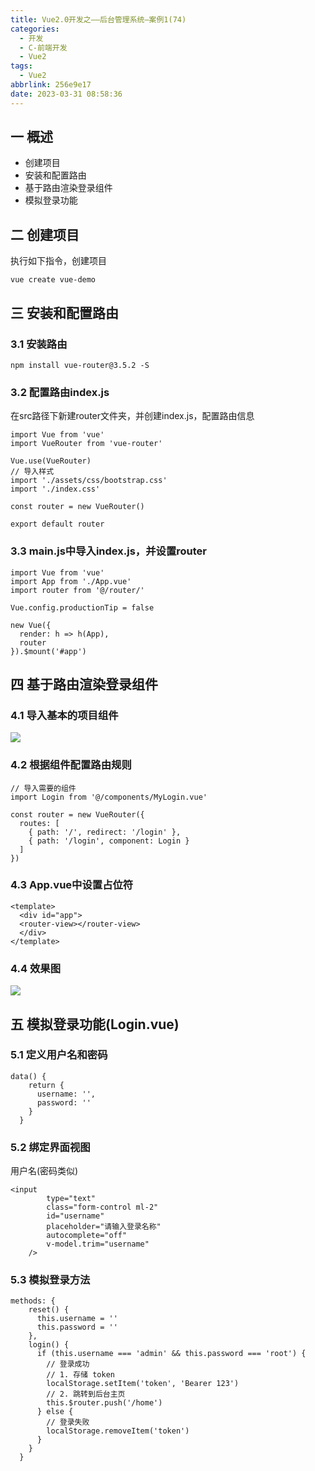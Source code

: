 ```yaml
---
title: Vue2.0开发之——后台管理系统—案例1(74)
categories:
  - 开发
  - C-前端开发
  - Vue2
tags:
  - Vue2
abbrlink: 256e9e17
date: 2023-03-31 08:58:36
---
```

## 一 概述

* 创建项目
* 安装和配置路由
* 基于路由渲染登录组件
* 模拟登录功能

<!--more-->

## 二 创建项目

执行如下指令，创建项目

```
vue create vue-demo
```

## 三 安装和配置路由

### 3.1 安装路由

```
npm install vue-router@3.5.2 -S
```

### 3.2 配置路由index.js

在src路径下新建router文件夹，并创建index.js，配置路由信息

```
import Vue from 'vue'
import VueRouter from 'vue-router'

Vue.use(VueRouter)
// 导入样式
import './assets/css/bootstrap.css'
import './index.css'

const router = new VueRouter()

export default router
```

### 3.3 main.js中导入index.js，并设置router

```
import Vue from 'vue'
import App from './App.vue'
import router from '@/router/'

Vue.config.productionTip = false

new Vue({
  render: h => h(App),
  router
}).$mount('#app')

```

## 四 基于路由渲染登录组件

### 4.1 导入基本的项目组件

![][1]

### 4.2 根据组件配置路由规则

```
// 导入需要的组件
import Login from '@/components/MyLogin.vue'

const router = new VueRouter({
  routes: [
    { path: '/', redirect: '/login' },
    { path: '/login', component: Login }
  ]
})
```

### 4.3 App.vue中设置占位符

```
<template>
  <div id="app">
  <router-view></router-view>
  </div>
</template>
```

### 4.4 效果图
![][2]

## 五 模拟登录功能(Login.vue)

### 5.1 定义用户名和密码

```
data() {
    return {
      username: '',
      password: ''
    }
  }
```

### 5.2 绑定界面视图

用户名(密码类似)

```
<input
        type="text"
        class="form-control ml-2"
        id="username"
        placeholder="请输入登录名称"
        autocomplete="off"
        v-model.trim="username"
    />
```

### 5.3 模拟登录方法

```
methods: {
    reset() {
      this.username = ''
      this.password = ''
    },
    login() {
      if (this.username === 'admin' && this.password === 'root') {
        // 登录成功
        // 1. 存储 token
        localStorage.setItem('token', 'Bearer 123')
        // 2. 跳转到后台主页
        this.$router.push('/home')
      } else {
        // 登录失败
        localStorage.removeItem('token')
      }
    }
  }
```



[1]:https://jsd.onmicrosoft.cn/gh/PGzxc/CDN/blog-vue/vue2.0-74-service-manager-component-import.png
[2]:https://jsd.onmicrosoft.cn/gh/PGzxc/CDN/blog-vue/vue2.0-74-service-manager-component-login.png
